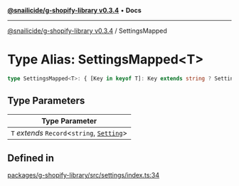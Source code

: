 [**@snailicide/g-shopify-library v0.3.4**](../README.md) • **Docs**

---

[@snailicide/g-shopify-library v0.3.4](../README.md) / SettingsMapped

# Type Alias: SettingsMapped\<T>

```ts
type SettingsMapped<T>: { [Key in keyof T]: Key extends string ? Setting<T[Key]["type"], Key> : never }[keyof T][];
```

## Type Parameters

| Type Parameter                                             |
| ---------------------------------------------------------- |
| `T` _extends_ `Record`\<`string`, [`Setting`](Setting.md)> |

## Defined in

[packages/g-shopify-library/src/settings/index.ts:34](https://github.com/gbtunney/snailicide-monorepo/blob/master/packages/g-shopify-library/src/settings/index.ts#L34)
